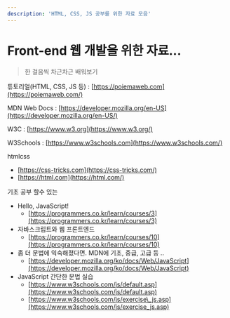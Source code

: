 ```yaml
---
description: 'HTML, CSS, JS 공부를 위한 자료 모음'
---
```


# Front-end 웹 개발을 위한 자료...

> 한 걸음씩 차근차근 배워보기



튜토리얼\(HTML, CSS, JS 등\) : [https://poiemaweb.com](https://poiemaweb.com/)

MDN Web Docs : [https://developer.mozilla.org/en-US](https://developer.mozilla.org/en-US/)

W3C : [https://www.w3.org](https://www.w3.org/)

W3Schools : [https://www.w3schools.com](https://www.w3schools.com/)

htmlcss
* [https://css-tricks.com](https://css-tricks.com/)
* [https://html.com](https://html.com/)

기초 공부 할수 있는 
* Hello, JavaScript! 
  * [https://programmers.co.kr/learn/courses/3](https://programmers.co.kr/learn/courses/3) 
* 자바스크립트와 웹 프론트엔드
  * [https://programmers.co.kr/learn/courses/10](https://programmers.co.kr/learn/courses/10) 
* 좀 더 문법에 익숙해졌다면. MDN에 기초, 중급, 고급 등 ..
  * [https://developer.mozilla.org/ko/docs/Web/JavaScript](https://developer.mozilla.org/ko/docs/Web/JavaScript)
* JavaScript 간단한 문법 실습
  * [https://www.w3schools.com/js/default.asp](https://www.w3schools.com/js/default.asp)
  * [https://www.w3schools.com/js/exercise\_js.asp](https://www.w3schools.com/js/exercise_js.asp)